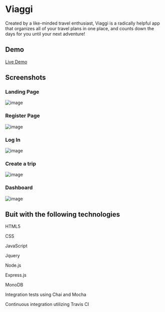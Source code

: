 <h1>Viaggi</h1>

<p>Created by a like-minded travel enthusiast, Viaggi is a radically helpful app that organizes all of your travel plans in one place, and counts down the days for you until your next adventure!<p>
  
<h2>Demo</h2>
<a href="https://viagi.herokuapp.com"/>Live Demo</a>
  
<h2>Screenshots</h2>

<h3> Landing Page</h3>

![image](https://user-images.githubusercontent.com/38567356/51301504-50c77e80-19e4-11e9-8e5d-bb5b786d9e87.png)

<h3> Register Page</h3>

![image](https://user-images.githubusercontent.com/38567356/51298453-769b5600-19d9-11e9-8b32-e78edd1dc262.png)

<h3>Log In</h3>

![image](https://user-images.githubusercontent.com/38567356/51298477-8fa40700-19d9-11e9-8ca1-bf48b276ad2d.png)

<h3>Create a trip</h3>

![image](https://user-images.githubusercontent.com/38567356/51298507-a8acb800-19d9-11e9-9919-b9f55a045f7c.png)

<h3>Dashboard</h3>

![image](https://user-images.githubusercontent.com/38567356/51298545-d3970c00-19d9-11e9-9e2e-99a612f390d2.png)

<h2> Buit with the following technologies</h2>
<p> HTML5</p>
<p>CSS</p>
<p>JavaScript</p>
<p>Jquery</p>
<p>Node.js</p>
<p>Express.js</p>
<p>MonoDB</p>
<p>Integration tests using Chai and Mocha</p>
<p>Continuous integration utilizing Travis CI</p>
